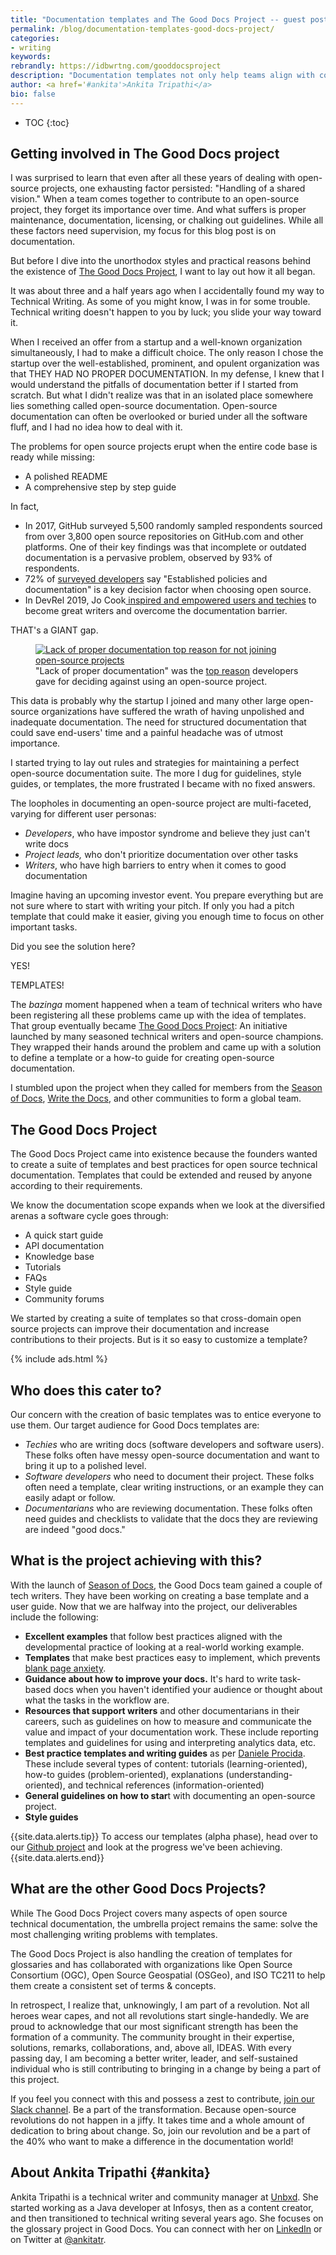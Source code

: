 ```yaml
---
title: "Documentation templates and The Good Docs Project -- guest post by Ankita Tripathi"
permalink: /blog/documentation-templates-good-docs-project/
categories:
- writing
keywords:
rebrandly: https://idbwrtng.com/gooddocsproject
description: "Documentation templates not only help teams align with consistent approaches in docs, templates help guide engineers, non-writers, or other roles in creating content, removing the intimidation of a blank page. A group of writers passionate about templates have been working together to create templates for a variety of documentation scenarios. This group's project is called <a href='https://thegooddocsproject.dev/'>The Good Docs Project</a>. The project makes available templates for API overviews, quickstart guides, reference, how-to topics, discussions, tutorials, and more. The following is a guest post by <a href='#ankita'>Ankita Tripathi</a>, a member of The Good Docs project, discussing the project and her motivations for getting involved."
author: <a href='#ankita'>Ankita Tripathi</a>
bio: false
---
```


* TOC
{:toc}

## Getting involved in The Good Docs project

I was surprised to learn that even after all these years of dealing with open-source projects, one exhausting factor persisted: "Handling of a shared vision." When a team comes together to contribute to an open-source project, they forget its importance over time. And what suffers is proper maintenance, documentation, licensing, or chalking out guidelines. While all these factors need supervision, my focus for this blog post is on documentation.

But before I dive into the unorthodox styles and practical reasons behind the existence of [The Good Docs Project](https://thegooddocsproject.dev/), I want to lay out how it all began.

It was about three and a half years ago when I accidentally found my way to Technical Writing. As some of you might know, I was in for some trouble. Technical writing doesn't happen to you by luck; you slide your way toward it.

When I received an offer from a startup and a well-known organization simultaneously, I had to make a difficult choice. The only reason I chose the startup over the well-established, prominent, and opulent organization was that THEY HAD NO PROPER DOCUMENTATION. In my defense, I knew that I would understand the pitfalls of documentation better if I started from scratch. But what I didn't realize was that in an isolated place somewhere lies something called open-source documentation. Open-source documentation can often be overlooked or buried under all the software fluff, and I had no idea how to deal with it.

The problems for open source projects erupt when the entire code base is ready while missing:

*   A polished README
*   A comprehensive step by step guide

In fact,

*   In 2017, GitHub surveyed 5,500 randomly sampled respondents sourced from over 3,800 open source repositories on GitHub.com and other platforms. One of their key findings was that incomplete or outdated documentation is a pervasive problem, observed by 93% of respondents.
*   72% of [surveyed developers](https://cdn2.hubspot.net/hubfs/4008838/Resources/The-2019-Tidelift-managed-open-source-survey-results.pdf) say "Established policies and documentation" is a key decision factor when choosing open source.
*   In DevRel 2019, Jo Cook[ inspired and empowered users and techies](https://github.com/archaeogeek/devrelcon2019/blob/master/empowering-users-and-techies-to-become-great-writers-devrelcon2019+notes.pdf) to become great writers and overcome the documentation barrier.

THAT's a GIANT gap.

<figure><a href="https://www.digitalocean.com/currents/october-2018/"><img src="{{site.media}}/problems-open-source-ankita.png" alt="Lack of proper documentation top reason for not joining open-source projects" /></a><figcaption>"Lack of proper documentation" was the <a href="https://www.digitalocean.com/currents/october-2018/">top reason</a> developers gave for deciding against using an open-source project.</figcaption></figure>

This data is probably why the startup I joined and many other large open-source organizations have suffered the wrath of having unpolished and inadequate documentation. The need for structured documentation that could save end-users' time and a painful headache was of utmost importance.

I started trying to lay out rules and strategies for maintaining a perfect open-source documentation suite. The more I dug for guidelines, style guides, or templates, the more frustrated I became with no fixed answers.

The loopholes in documenting an open-source project are multi-faceted, varying for different user personas:

*   _Developers_, who have impostor syndrome and believe they just can't write docs
*   _Project leads,_ who don't prioritize documentation over other tasks
*   _Writers_, who have high barriers to entry when it comes to good documentation

Imagine having an upcoming investor event. You prepare everything but are not sure where to start with writing your pitch. If only you had a pitch template that could make it easier, giving you enough time to focus on other important tasks.

Did you see the solution here?

YES!

TEMPLATES!

The *bazinga* moment happened when a team of technical writers who have been registering all these problems came up with the idea of templates. That group eventually became [The Good Docs Project](https://thegooddocsproject.dev/): An initiative launched by many seasoned technical writers and open-source champions. They wrapped their hands around the problem and came up with a solution to define a template or a how-to guide for creating open-source documentation.

I stumbled upon the project when they called for members from the [Season of Docs](https://developers.google.com/season-of-docs), [Write the Docs](https://www.writethedocs.org/), and other communities to form a global team.

## The Good Docs Project

The Good Docs Project came into existence because the founders wanted to create a suite of templates and best practices for open source technical documentation. Templates that could be extended and reused by anyone according to their requirements.

We know the documentation scope expands when we look at the diversified arenas a software cycle goes through:

*   A quick start guide
*   API documentation
*   Knowledge base
*   Tutorials
*   FAQs
*   Style guide
*   Community forums

We started by creating a suite of templates so that cross-domain open source projects can improve their documentation and increase contributions to their projects. But is it so easy to customize a template?

{% include ads.html %}

## Who does this cater to?

Our concern with the creation of basic templates was to entice everyone to use them. Our target audience for Good Docs templates are:

*   _Techies_ who are writing docs (software developers and software users). These folks often have messy open-source documentation and want to bring it up to a polished level.
*   _Software developers_ who need to document their project. These folks often need a template, clear writing instructions, or an example they can easily adapt or follow.
*   _Documentarians_ who are reviewing documentation. These folks often need guides and checklists to validate that the docs they are reviewing are indeed "good docs."

## What is the project achieving with this?

With the launch of [Season of Docs](https://developers.google.com/season-of-docs), the Good Docs team gained a couple of tech writers. They have been working on creating a base template and a user guide. Now that we are halfway into the project, our deliverables include the following:

*   **Excellent examples** that follow best practices aligned with the developmental practice of looking at a real-world working example.
*   **Templates** that make best practices easy to implement, which prevents [blank page anxiety](https://gifimage.net/blinking-cursor-gif-3/).
*   **Guidance about how to improve your docs.** It's hard to write task-based docs when you haven't identified your audience or thought about what the tasks in the workflow are.
*   **Resources that support writers** and other documentarians in their careers, such as guidelines on how to measure and communicate the value and impact of your documentation work. These include reporting templates and guidelines for using and interpreting analytics data, etc.
*   **Best practice templates and writing guides** as per [Daniele Procida](https://www.divio.com/blog/documentation/). These include several types of content: tutorials (learning-oriented), how-to guides (problem-oriented),  explanations (understanding-oriented), and technical references (information-oriented)
*   **General guidelines on how to star**t with documenting an open-source project.
*   **Style guides**

{{site.data.alerts.tip}} To access our templates (alpha phase), head over to our <a href='https://github.com/thegooddocsproject/templates'>Github project</a> and look at the progress we've been achieving. {{site.data.alerts.end}}

## What are the other Good Docs Projects?

While The Good Docs Project covers many aspects of open source technical documentation, the umbrella project remains the same: solve the most challenging writing problems with templates.

The Good Docs Project is also handling the creation of templates for glossaries and has collaborated with organizations like Open Source Consortium (OGC), Open Source Geospatial (OSGeo), and ISO TC211 to help them create a consistent set of terms & concepts.

In retrospect, I realize that, unknowingly, I am part of a revolution. Not all heroes wear capes, and not all revolutions start single-handedly. We are proud to acknowledge that our most significant strength has been the formation of a community. The community brought in their expertise, solutions, remarks, collaborations, and, above all, IDEAS. With every passing day, I am becoming a better writer, leader, and self-sustained individual who is still contributing to bringing in a change by being a part of this project.

If you feel you connect with this and possess a zest to contribute, [join our Slack channel](https://join.slack.com/t/thegooddocs/shared_invite/). Be a part of the transformation. Because open-source revolutions do not happen in a jiffy. It takes time and a whole amount of dedication to bring about change. So, join our revolution and be a part of the 40% who want to make a difference in the documentation world!

## About Ankita Tripathi {#ankita}

Ankita Tripathi is a technical writer and community manager at [Unbxd](https://unbxd.com/). She started working as a Java developer at Infosys, then as a content creator, and then transitioned to technical writing several years ago. She focuses on the glossary project in Good Docs. You can connect with her on [LinkedIn](https://www.linkedin.com/in/writer-tripathi/) or on Twitter at [@ankitatr](https://twitter.com/ankitatr).
